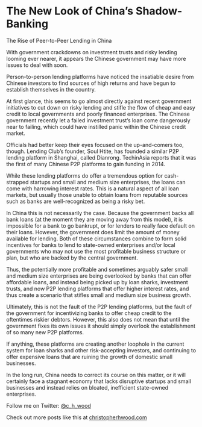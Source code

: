 
# The New Look of China’s Shadow-Banking

The Rise of Peer-to-Peer Lending in China

With government crackdowns on investment trusts and risky lending looming ever nearer, it appears the Chinese government may have more issues to deal with soon.

Person-to-person lending platforms have noticed the insatiable desire from Chinese investors to find sources of high returns and have begun to establish themselves in the country.

At first glance, this seems to go almost directly against recent government initiatives to cut down on risky lending and stifle the flow of cheap and easy credit to local governments and poorly financed enterprises. The Chinese government recently let a failed investment trust’s loan come dangerously near to failing, which could have instilled panic within the Chinese credit market.

Officials had better keep their eyes focused on the up-and-comers too, though. Lending Club’s founder, Soul Htite, has founded a similar P2P lending platform in Shanghai, called Dianrong. TechinAsia reports that it was the first of many Chinese P2P platforms to gain funding in 2014.

While these lending platforms do offer a tremendous option for cash-strapped startups and small and medium size enterprises, the loans can come with harrowing interest rates. This is a natural aspect of all loan markets, but usually those unable to obtain loans from reputable sources such as banks are well-recognized as being a risky bet.

In China this is not necessarily the case. Because the government backs all bank loans (at the moment they are moving away from this model), it is impossible for a bank to go bankrupt, or for lenders to really face default on their loans. However, the government does limit the amount of money available for lending. Both of these circumstances combine to form solid incentives for banks to lend to state-owned enterprises and/or local governments who may not use the most profitable business structure or plan, but who are backed by the central government.

Thus, the potentially more profitable and sometimes arguably safer small and medium size enterprises are being overlooked by banks that can offer affordable loans, and instead being picked up by loan sharks, investment trusts, and now P2P lending platforms that offer higher interest rates, and thus create a scenario that stifles small and medium size business growth.

Ultimately, this is not the fault of the P2P lending platforms, but the fault of the government for incentivizing banks to offer cheap credit to the oftentimes riskier debtors. However, this also does not mean that until the government fixes its own issues it should simply overlook the establishment of so many new P2P platforms.

If anything, these platforms are creating another loophole in the current system for loan sharks and other risk-accepting investors, and continuing to offer expensive loans that are ruining the growth of domestic small businesses.

In the long run, China needs to correct its course on this matter, or it will certainly face a stagnant economy that lacks disruptive startups and small businesses and instead relies on bloated, inefficient state-owned enterprises.

Follow me on Twitter: [@c_h_wood](https://twitter.com/C_H_Wood)

Check out more posts like this at [christopherhwood.com](http://christopherhwood.com)
